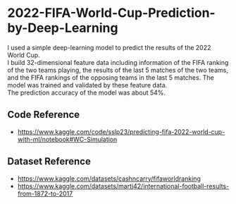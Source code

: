 # 2022-FIFA-World-Cup-Prediction-by-Deep-Learning  
I used a simple deep-learning model to predict the results of the 2022 World Cup.  
I build 32-dimensional feature data including information of the FIFA ranking of the two teams playing, the results of the last 5 matches of the two teams, and the FIFA rankings of the opposing teams in the last 5 matches. The model was trained and validated by these feature data.  
The prediction accuracy of the model was about 54%.  

## Code Reference
  * https://www.kaggle.com/code/sslp23/predicting-fifa-2022-world-cup-with-ml/notebook#WC-Simulation

## Dataset Reference
  * https://www.kaggle.com/datasets/cashncarry/fifaworldranking
  * https://www.kaggle.com/datasets/martj42/international-football-results-from-1872-to-2017
